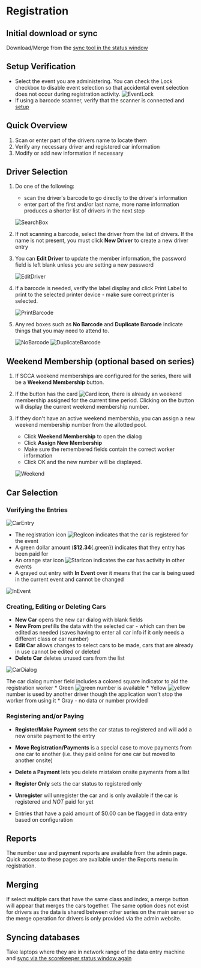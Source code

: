 # Registration

## Initial download or sync

Download/Merge from the [sync tool in the status window](sync.md)

## Setup Verification

* Select the event you are administering. You can check the Lock checkbox to disable event selection so that accidental event selection does not occur during registration activity.
    ![EventLock](/images/reglock.png)
* If using a barcode scanner, verify that the scanner is connected and [setup](http://127.0.0.1/docs/commonbarcodescanner.md)


## Quick Overview

1. Scan or enter part of the drivers name to locate them
1. Verify any necessary driver and registered car information
1. Modify or add new information if necessary

## Driver Selection

1. Do one of the following:
    * scan the driver's barcode to go directly to the driver's information
    * enter part of the first and/or last name, more name information produces a shorter list of drivers in the next step

    ![SearchBox](/images/regsearch.gif)

1. If not scanning a barcode, select the driver from the list of drivers. If the name is not present, you must click **New Driver** to create a new driver entry

1. You can **Edit Driver** to update the member information, the password field is left blank unless you are setting a new password

    ![EditDriver](/images/editdriver.png)

1. If a barcode is needed, verify the label display and click Print Label to print to the selected printer device - make sure correct printer is selected.

    ![PrintBarcode](/images/printbarcode.png)

1. Any red boxes such as **No Barcode** and **Duplicate Barcode** indicate things that you may need to attend to.

    ![NoBarcode](/images/nobarcode.png)
    ![DuplicateBarcode](/images/duplicatebarcode.png)


## Weekend Membership (optional based on series)

1. If SCCA weekend memberships are configured for the series, there will be a **Weekend Membership** button.

1. If the button has the card ![Card](/images/card.png) icon, there is already an weekend membership assigned for the current time period. Clicking on the button will display the current weekend membership number.

1. If they don't have an active weekend membership, you can assign a new weekend membership number from the allotted pool.
    * Click **Weekend Membership** to open the dialog
    * Click **Assign New Membership**
    * Make sure the remembered fields contain the correct worker information
    * Click OK and the new number will be displayed.

    ![Weekend](/images/weekend.gif)


## Car Selection

### Verifying the Entries

   ![CarEntry](/images/regcars.png)

   * The registration icon ![RegIcon](/images/reg.png) indicates that the car is registered for the event
   * A green dollar amount (**$12.34**{.green}) indicates that they entry has been paid for
   * An orange star icon ![StarIcon](/images/star.png) indicates the car has activity in other events
   * A grayed out entry with **In Event** over it means that the car is being used in the current event and cannot be changed

   ![InEvent](/images/inevent.png)


### Creating, Editing or Deleting Cars

   * **New Car** opens the new car dialog with blank fields
   * **New From** prefills the data with the selected car - which can then be edited as needed (saves having to enter all car info if it only needs a different class or car number)
   * **Edit Car** allows changes to select cars to be made, cars that are already in use cannot be edited or deleted
   * **Delete Car** deletes unused cars from the list

   ![CarDialog](/images/cardialog.png)

   The car dialog number field includes a colored square indicator to aid the registration worker
       * Green ![green](/images/numbergreen.png) number is available
       * Yellow ![yellow](/images/numberyellow.png) number is used by another driver though the application won't stop the worker from using it
       * Gray - no data or number provided

### Registering and/or Paying

   * **Register/Make Payment** sets the car status to registered and will add a new onsite payment to the entry
   * **Move Registration/Payments** is a special case to move payments from one car to another (i.e. they paid online for one car but moved to another onsite)
   * **Delete a Payment** lets you delete mistaken onsite payments from a list
   * **Register Only** sets the car status to registered only
   * **Unregister** will unregister the car and is only available if the car is registered and *NOT* paid for yet

   * Entries that have a paid amount of $0.00 can be flagged in data entry based on configuration


## Reports

The number use and payment reports are available from the admin page.  Quick access to these pages are available under the Reports menu in registration.

## Merging

If select multiple cars that have the same class and index, a merge button will appear that merges the cars together.
The same option does not exist for drivers as the data is shared between other series on the main server so the merge
operation for drivers is only provided via the admin website.

## Syncing databases

Take laptops where they are in network range of the data entry machine and [sync via the scorekeeper status window again](sync.md)

